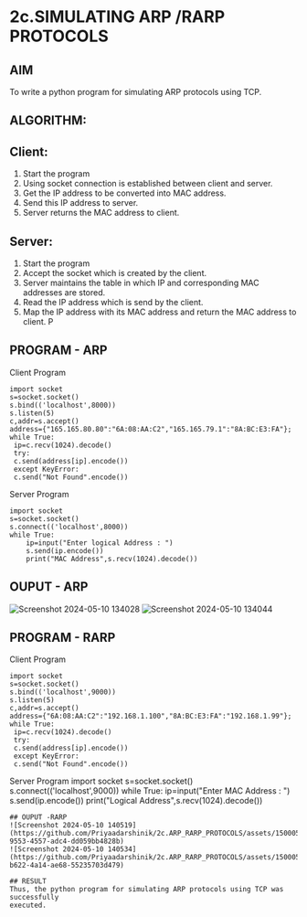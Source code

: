 # 2c.SIMULATING ARP /RARP PROTOCOLS
## AIM
To write a python program for simulating ARP protocols using TCP.
## ALGORITHM:
## Client:
1. Start the program
2. Using socket connection is established between client and server.
3. Get the IP address to be converted into MAC address.
4. Send this IP address to server.
5. Server returns the MAC address to client.
## Server:
1. Start the program
2. Accept the socket which is created by the client.
3. Server maintains the table in which IP and corresponding MAC addresses are
stored.
4. Read the IP address which is send by the client.
5. Map the IP address with its MAC address and return the MAC address to client.
P
## PROGRAM - ARP
Client Program
```
import socket
s=socket.socket()
s.bind(('localhost',8000))
s.listen(5)
c,addr=s.accept()
address={"165.165.80.80":"6A:08:AA:C2","165.165.79.1":"8A:BC:E3:FA"};
while True:
 ip=c.recv(1024).decode()
 try:
 c.send(address[ip].encode())
 except KeyError:
 c.send("Not Found".encode())
```
Server Program
```
import socket
s=socket.socket()
s.connect(('localhost',8000))
while True:
    ip=input("Enter logical Address : ")
    s.send(ip.encode())
    print("MAC Address",s.recv(1024).decode())
```
## OUPUT - ARP
![Screenshot 2024-05-10 134028](https://github.com/Priyaadarshinik/2c.ARP_RARP_PROTOCOLS/assets/150005158/cbe78ca2-f83b-4dad-afbf-6206f35b6852)
![Screenshot 2024-05-10 134044](https://github.com/Priyaadarshinik/2c.ARP_RARP_PROTOCOLS/assets/150005158/a229497b-92b0-4c40-9229-654421b4f2bb)

## PROGRAM - RARP
Client Program
```
import socket
s=socket.socket()
s.bind(('localhost',9000))
s.listen(5)
c,addr=s.accept()
address={"6A:08:AA:C2":"192.168.1.100","8A:BC:E3:FA":"192.168.1.99"};
while True:
 ip=c.recv(1024).decode()
 try:
 c.send(address[ip].encode())
 except KeyError:
 c.send("Not Found".encode())
```
Server Program
import socket
s=socket.socket()
s.connect(('localhost',9000))
while True:
 ip=input("Enter MAC Address : ")
 s.send(ip.encode())
 print("Logical Address",s.recv(1024).decode())
```
## OUPUT -RARP
![Screenshot 2024-05-10 140519](https://github.com/Priyaadarshinik/2c.ARP_RARP_PROTOCOLS/assets/150005158/9284c11a-9553-4557-adc4-dd059bb4828b)
![Screenshot 2024-05-10 140534](https://github.com/Priyaadarshinik/2c.ARP_RARP_PROTOCOLS/assets/150005158/f691f70f-b622-4a14-ae68-55235703d479)

## RESULT
Thus, the python program for simulating ARP protocols using TCP was successfully 
executed.
